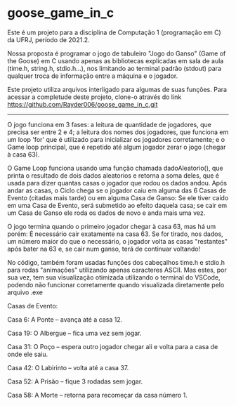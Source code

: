 # goose_game_in_c

  Este é um projeto para a disciplina de Computação 1 (programação em C) da UFRJ, período de 2021.2.
  
  Nossa proposta é programar o jogo de tabuleiro "Jogo do Ganso" (Game of the Goose) em C usando apenas as bibliotecas explicadas em sala de aula (time.h, string.h, stdio.h...), 
nos limitando ao terminal padrão (stdout) para qualquer troca de informação entre a máquina e o jogador.

  Este projeto utiliza arquivos interligado para algumas de suas funções. Para acessar a completude deste projeto, clone-o através do link https://github.com/Rayder006/goose_game_in_c.git 


---------------------------------------------------------------------------------------------------------------------------------------------------------------------------------

   O jogo funciona em 3 fases: a leitura de quantidade de jogadores, que precisa ser entre 2 e 4; a leitura dos nomes dos jogadores, que funciona em um loop 'for' que é utilizado 
para inicializar os jogadores corretamente; e o Game loop principal, que é repetido até algum jogador zerar o jogo (chegar à casa 63).

   O Game Loop funciona usando uma função chamada dadoAleatorio(), que printa o resultado de dois dados aleatorios e retorna a soma deles, que é usada para dizer quantas casas 
o jogador que rodou os dados andou. Após andar as casas, o Ciclo chega se o jogador caiu em alguma das 6 Casas de Evento (citadas mais tarde) ou em alguma Casa de Ganso: Se ele 
tiver caído em uma Casa de Evento, será submetido ao efeito daquela casa; se cair em um Casa de Ganso ele roda os dados de novo e anda mais uma vez.

  O jogo termina quando o primeiro jogador chegar à casa 63, mas há um porém: É necessário cair exatamente na casa 63. Se for tirado, nos dados, um número maior do que o necessário, 
o jogador volta as casas "restantes" após bater na 63 e, se cair num ganso, terá de continuar voltando!

  No código, também foram usadas funções dos cabeçalhos time.h e stdio.h para rodas "animações" utilizando apenas caracteres ASCII. Mas estes, por sua vez, tem sua visualização 
otimizada utilizando o terminal do VSCode, podendo não funcionar corretamente quando visualizada diretamente pelo arquivo .exe

   Casas de Evento:
   
   Casa 6: A Ponte – avança até a casa 12.

  Casa 19: O Albergue – fica uma vez sem jogar.

  Casa 31: O Poço – espera outro jogador chegar ali e volta para a casa de onde ele saiu.

  Casa 42: O Labirinto – volta até a casa 37.

  Casa 52: A Prisão – fique 3 rodadas sem jogar.

  Casa 58: A Morte – retorna para recomeçar da casa número 1.
